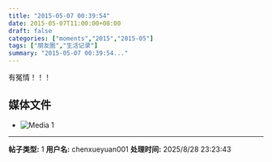 ```yaml
---
title: "2015-05-07 00:39:54"
date: 2015-05-07T11:00:00+08:00
draft: false
categories: ["moments","2015","2015-05"]
tags: ["朋友圈","生活记录"]
summary: "2015-05-07 00:39:54..."
---
```


有冤情！！！

## 媒体文件

- ![Media 1](/Moments/photos/2015-05-07/201505070039540.jpg)

---

**帖子类型:** 1
**用户名:** chenxueyuan001
**处理时间:** 2025/8/28 23:23:43